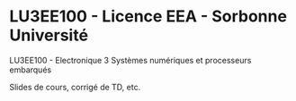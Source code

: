 # LU3EE100 - Licence EEA - Sorbonne Université

LU3EE100 - Electronique 3 Systèmes numériques et processeurs embarqués

Slides de cours, corrigé de TD, etc.
